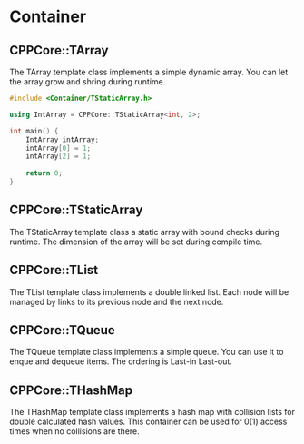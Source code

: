 # Container

## CPPCore::TArray
The TArray template class implements a simple dynamic array. You can let the array 
grow and shring during runtime.

```cpp
#include <Container/TStaticArray.h>

using IntArray = CPPCore::TStaticArray<int, 2>;

int main() {
    IntArray intArray;
    intArray[0] = 1;
    intArray[2] = 1;
    
    return 0;
}
```

## CPPCore::TStaticArray
The TStaticArray template class a static array with bound checks during runtime. 
The dimension of the array will be set during compile time.

## CPPCore::TList
The TList template class implements a double linked list. Each node will be managed
by links to its previous node and the next node. 

## CPPCore::TQueue
The TQueue template class implements a simple queue. You can use it to enque and dequeue 
items. The ordering is Last-in Last-out.

## CPPCore::THashMap
The THashMap template class implements a hash map with collision lists for double calculated
hash values. This container can be used for 0(1) access times when no collisions are there.
